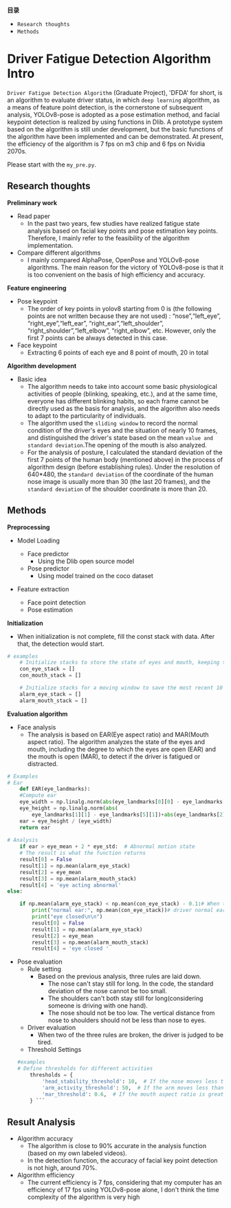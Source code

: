 **目录**

- `Research thoughts`
- `Methods`



# Driver Fatigue Detection Algorithm Intro

`Driver Fatigue Detection Algorithm` (Graduate Project), 'DFDA' for short, is an algorithm to evaluate driver status, in which `deep learning` algorithm, as a means of feature point detection, is the cornerstone of subsequent analysis, YOLOv8-pose is adopted as a pose estimation method, and facial keypoint detection is realized by using functions in Dlib.
A prototype system based on the algorithm is still under development, but the basic functions of the algorithm have been implemented and can be demonstrated. At present, the efficiency of the algorithm is 7 fps on m3 chip and 6 fps on Nvidia 2070s.

Please start with the `my_pre.py`.

## Research thoughts
**Preliminary work**
+ Read paper
    + In the past two years, few studies have realized fatigue state analysis based on facial key points and pose estimation key points. Therefore, I mainly refer to the feasibility of the algorithm implementation.
+ Compare different algorithms
    + I mainly compared AlphaPose, OpenPose and YOLOv8-pose algorithms. The main reason for the victory of YOLOv8-pose is that it is too convenient on the basis of high efficiency and accuracy.

**Feature engineering**
+ Pose keypoint
    + The order of key points in yolov8 starting from 0 is (the following points are not written because they are not used) : “nose”,“left_eye”, “right_eye”,“left_ear”, “right_ear”,“left_shoulder”, “right_shoulder”,“left_elbow”,  “right_elbow”, etc. However, only the first 7 points can be always detected in this case.
+ Face keypoint
    + Extracting 6 points of each eye and 8 point of mouth, 20 in total
 
**Algorithm development**
+ Basic idea
    + The algorithm needs to take into account some basic physiological activities of people (blinking, speaking, etc.), and at the same time, everyone has different blinking habits, so each frame cannot be directly used as the basis for analysis, and the algorithm also needs to adapt to the particularity of individuals. 
    + The algorithm used the `sliding window` to record the normal condition of the driver's eyes and the situation of nearly 10 frames, and distinguished the driver's state based on the mean `value and standard deviation`.The opening of the mouth is also analyzed.
    + For the analysis of posture, I calculated the standard deviation of the first 7 points of the human body (mentioned above) in the process of algorithm design (before establishing rules). Under the resolution of 640*480, the `standard deviation` of the coordinate of the human nose image is usually more than 30 (the last 20 frames), and the `standard deviation` of the shoulder coordinate is more than 20.


## Methods

**Preprocessing**

+ Model Loading
    + Face predictor
        + Using the Dlib open source model
    + Pose predictor
        + Using model trained on the coco dataset
    
+ Feature extraction
    + Face point detection
    + Pose estimation

**Initialization**
+ When initialization is not complete, fill the const stack with data. After that, the detection would start.
``` python
# examples
    # Initialize stacks to store the state of eyes and mouth, keeping the earliest 50 frames
    con_eye_stack = []
    con_mouth_stack = []

    # Initialize stacks for a moving window to save the most recent 10 frames of eye and mouth states
    alarm_eye_stack = []
    alarm_mouth_stack = []
```

**Evaluation algorithm**

+ Face analysis
    + The analysis is based on EAR(Eye aspect ratio) and MAR(Mouth aspect ratio). The algorithm analyzes the state of the eyes and mouth, including the degree to which the eyes are open (EAR) and the mouth is open (MAR), to detect if the driver is fatigued or distracted.
``` python
# Examples
# Ear
    def EAR(eye_landmarks):
    #Compute ear
    eye_width = np.linalg.norm(abs(eye_landmarks[0][0] - eye_landmarks[3][0]))
    eye_height = np.linalg.norm(abs(
        eye_landmarks[1][1] - eye_landmarks[5][1])+abs(eye_landmarks[2][1] - eye_landmarks[4][1]))
    ear = eye_height / (eye_width)
    return ear
    
# Analysis
    if ear > eye_mean + 2 * eye_std:  # Abnormal motion state
    # The result is what the function returns
    result[0] = False
    result[1] = np.mean(alarm_eye_stack)
    result[2] = eye_mean
    result[3] = np.mean(alarm_mouth_stack)
    result[4] = 'eye acting abnormal'
else:

    if np.mean(alarm_eye_stack) < np.mean(con_eye_stack) - 0.1:# When the mean is too low
        print("normal ear:", np.mean(con_eye_stack))# driver normal ear
        print("eye closed\n\n")
        result[0] = False
        result[1] = np.mean(alarm_eye_stack)
        result[2] = eye_mean
        result[3] = np.mean(alarm_mouth_stack)
        result[4] = 'eye closed '
```


+ Pose evaluation
    + Rule setting
        + Based on the previous analysis, three rules are laid down.
            + The nose can't stay still for long. In the code, the standard deviation of the nose cannot be too small.
            + The shoulders can't both stay still for long(considering someone is driving with one hand). 
            + The nose should not be too low. The vertical distance from nose to shoulders should not be less than nose to eyes.
    + Driver evaluation
        + When two of the three rules are broken, the driver is judged to be tired.
    + Threshold Settings 
    ``` python
    #examples
    # Define thresholds for different activities
        thresholds = {
            'head_stability_threshold': 10,  # If the nose moves less than 10 pixels, it is considered stable
            'arm_activity_threshold': 50,  # If the arm moves less than 50 pixels, it is considered stable
            'mar_threshold': 0.6,  # If the mouth aspect ratio is greater than 0.6, it is considered yawning
        } ```

## Result Analysis
+ Algorithm accuracy
    + The algorithm is close to 90% accurate in the analysis function (based on my own labeled videos).
    + In the detection function, the accuracy of facial key point detection is not high, around 70%.
+ Algorithm efficiency
    + The current efficiency is 7 fps, considering that my computer has an efficiency of 17 fps using YOLOv8-pose alone, I don't think the time complexity of the algorithm is very high
